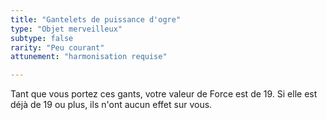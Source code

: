 ```yaml
---
title: "Gantelets de puissance d'ogre"
type: "Objet merveilleux"
subtype: false
rarity: "Peu courant"
attunement: "harmonisation requise"

---
```

Tant que vous portez ces gants, votre valeur de Force est de 19. Si elle est déjà de 19 ou plus, ils n'ont aucun effet sur vous.
